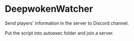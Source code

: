 # DeepwokenWatcher
Send players' information in the server to Discord channel.

Put the script into autoexec folder and join a server.
